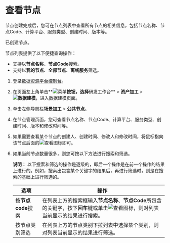 # 查看节点

节点创建完成后，您可在节点列表中查看所有节点的相关信息，包括节点名称、节点Code、计算平台、服务类型、创建时间、版本等。

已创建节点。

节点列表提供了以下便捷查询操作：

-   支持以**节点名称**、**节点Code**搜索。
-   支持以**我的节点**、**全部节点**、**离线服务**筛选。

1.  登录[数据资源平台控制台](https://dataq.console.aliyun.com)。

2.  在页面左上角单击**![菜单](https://static-aliyun-doc.oss-accelerate.aliyuncs.com/assets/img/zh-CN/6504337061/p188771.png)**按钮，选择**研发工作台** \> **资产加工** \> **![数据建模](https://static-aliyun-doc.oss-accelerate.aliyuncs.com/assets/img/zh-CN/7366900161/p208211.png)**，进入数据建模页面。

3.  单击左侧导航栏**场景加工** \> **公共节点**。

4.  在节点管理页面，您可查看节点名称、节点Code、计算平台、服务类型、创建时间、版本和修改时间等。

5.  如果需要查看某个节点的创建人、创建时间、修改人和修改时间，将鼠标指向该节点后面的![查看](https://static-aliyun-doc.oss-accelerate.aliyuncs.com/assets/img/zh-CN/6353117951/p51311.png)图标即可。

6.  如果当前节点数量很多，则您可按以下方法进行搜索和筛选。

    **说明：** 以下搜索和筛选的操作是逐级的，即后一个操作是在前一个操作的结果上进行的。例如，搜索出包含某个关键字的结果后，再进行筛选时，则是在搜索的基础上进行筛选的。

    |选项|操作|
    |--|--|
    |按**节点code**搜索|在列表上方的搜索框输入**节点名称**、**节点Code**所包含的关键字，按下**回车**键或单击![查看](https://static-aliyun-doc.oss-accelerate.aliyuncs.com/assets/img/zh-CN/0743117951/p51360.png)图标，则对列表当前显示的结果进行搜索。|
    |按节点类别筛选|在列表上方的节点类别下拉列表中选择某个类别，则对列表当前显示的结果进行筛选。|


